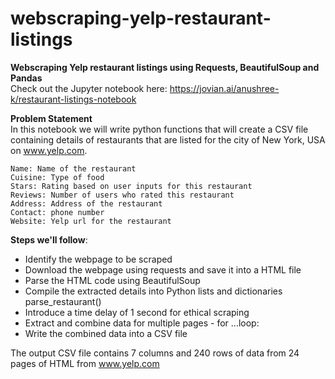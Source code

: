 # webscraping-yelp-restaurant-listings
<b>Webscraping Yelp restaurant listings using Requests, BeautifulSoup and Pandas</b>  
Check out the Jupyter notebook here: https://jovian.ai/anushree-k/restaurant-listings-notebook

<b> Problem Statement</b>  
In this notebook we will write python functions that will create a CSV file containing details of restaurants that are listed for the city of New York, USA on www.yelp.com.

    Name: Name of the restaurant
    Cuisine: Type of food
    Stars: Rating based on user inputs for this restaurant
    Reviews: Number of users who rated this restaurant
    Address: Address of the restaurant
    Contact: phone number
    Website: Yelp url for the restaurant
    
<b>Steps we'll follow</b>:

- Identify the webpage to be scraped
- Download the webpage using requests and save it into a HTML file
- Parse the HTML code using BeautifulSoup
- Compile the extracted details into Python lists and dictionaries parse_restaurant()
- Introduce a time delay of 1 second for ethical scraping
- Extract and combine data for multiple pages - for ...loop:
- Write the combined data into a CSV file

The output CSV file contains 7 columns and 240 rows of data from 24 pages of HTML from www.yelp.com
